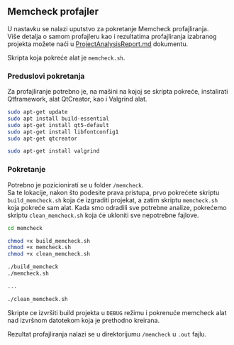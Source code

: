 ## Memcheck profajler

U nastavku se nalazi uputstvo za pokretanje Memcheck profajliranja.  
Više detalja o samom profajleru kao i rezultatima profajliranja izabranog projekta možete naći u [ProjectAnalysisReport.md](../ProjectAnalysisReport.md) dokumentu.

Skripta koja pokreće alat je `memcheck.sh`.

### Preduslovi pokretanja
Za profajliranje potrebno je, na mašini na kojoj se skripta pokreće, instalirati Qtframework, alat QtCreator, kao i Valgrind alat.

```bash
sudo apt-get update
sudo apt install build-essential
sudo apt-get install qt5-default
sudo apt-get install libfontconfig1
sudo apt-get qtcreator

sudo apt-get install valgrind
```

### Pokretanje
Potrebno je pozicionirati se u folder `/memcheck`.  
Sa te lokacije, nakon što podesite prava pristupa, prvo pokrećete skriptu `build_memcheck.sh` koja će izgraditi projekat, a zatim skriptu `memcheck.sh` koja pokreće sam alat. Kada smo odradili sve potrebne analize, pokrećemo skriptu `clean_memcheck.sh` koja će ukloniti sve nepotrebne fajlove.

```bash
cd memcheck

chmod +x build_memcheck.sh
chmod +x memcheck.sh
chmod +x clean_memcheck.sh

./build_memcheck
./memcheck.sh

...

./clean_memcheck.sh
```
Skripte ce izvršiti build projekta u `DEBUG` režimu i pokrenuće memcheck alat nad izvršnom datotekom koja je prethodno kreirana. 

Rezultat profajliranja nalazi se u direktorijumu `/memcheck` u `.out` fajlu.
